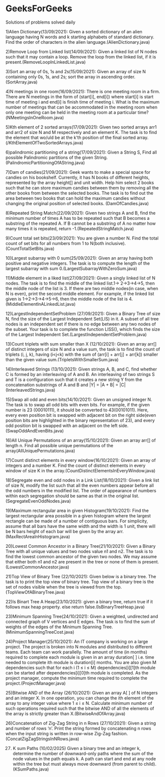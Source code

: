 # GeeksForGeeks
Solutions of problems solved daily

1)Alien Dictionary(13/09/2021):
Given a sorted dictionary of an alien language having N words and k starting alphabets of standard dictionary. Find the order of characters in the alien language.(AlienDictionary.java)

2)Remove Loop from Linked list(14/09/2021):
Given a linked list of N nodes such that it may contain a loop. Remove the loop from the linked list, if it is present.(RemoveLoopInLinkedList.java)

3)Sort an array of 0s, 1s and 2s(15/09/2021):
Given an array of size N containing only 0s, 1s, and 2s; sort the array in ascending order.(SortArray.java)

4)N meetings in one room(16/09/2021):
There is one meeting room in a firm. There are N meetings in the form of (start[i], end[i]) where start[i] is start time of meeting i and end[i] is finish time of meeting i.
What is the maximum number of meetings that can be accommodated in the meeting room when only one meeting can be held in the meeting room at a particular time?(NMeetingsInOneRoom.java)

5)Kth element of 2 sorted arrays(17/09/2021):
Given two sorted arrays arr1 and arr2 of size N and M respectively and an element K. The task is to find the element that wo/uld be at the k’th position of the final sorted array.(/KthElementOfTwoSortedArrays.java)

6)palindromic partitioning of a string(17/09/2021):
Given a String S, Find all possible Palindromic partitions of the given String.(PalindromicPartitioningOfAString.java)

7)Dam of candies(21/09/2021):
Geek wants to make a special space for candies on his bookshelf. Currently, it has N books of different heights, represented by the array height[] and unit width. Help him select 2 books such that he can store maximum candies between them by removing all the other books from between the selected books. The task is to find out the area between two books that can hold the maximum candies without changing the original position of selected books. (DamOfCandies.java)

8)Repeated String Match(22/09/2021):
Given two strings A and B, find the minimum number of times A has to be repeated such that B becomes a substring of the repeated A. If B cannot be a substring of A no matter how many times it is repeated, return -1.(RepeatedStringMatch.java)

9)Count total set bits(23/09/2021):
You are given a number N. Find the total count of set bits for all numbers from 1 to N(both inclusive). (CountTotalSetBits.java)

10)Largest subarray with 0 sum(25/09/2021):
Given an array having both positive and negative integers. The task is to compute the length of the largest subarray with sum 0.(LargestSubarrayWithZeroSum.java)

11)Middle element in a liked list(27/09/2021):
Given a singly linked list of N nodes. The task is to find the middle of the linked list.1-> 2->3->4->5, then the middle node of the list is 3. If there are two middle nodes(in case, when N is even), print the second middle element. For example, if the linked list given is 1->2->3->4->5->6, then the middle node of the list is 4.(MiddleElementInALinkedList.java)

12)LargestIndependentSetProblem (27/09/2021):
Given a Binary Tree of size N, find the size of the Largest Independent Set(LIS) in it. A subset of all tree nodes is an independent set if there is no edge between any two nodes of the subset. Your task is to complete the function LISS(), which finds the size of the Largest Independent Set.(LargestIndependentSetProblem.java)

13)Count triplets with sum smaller than X (12/10/2021):
Given an array arr[] of distinct integers of size N and a value sum, the task is to find the count of triplets (i, j, k), having (i<j<k) with the sum of (arr[i] + arr[j] + arr[k]) smaller than the given value sum.(TripletsWithSmallerSum.java)

14)Interleaved Strings (13/10/2021):
Given strings A, B, and C, find whether C is formed by an interleaving of A and B.
An interleaving of two strings S and T is a configuration such that it creates a new string Y from the concatenation substrings of A and B and |Y| = |A + B| = |C| (InterleavedStrings.java)

15)Swap all odd and even bits(14/10/2021):
Given an unsigned integer N. The task is to swap all odd bits with even bits. For example, if the given number is 23 (00010111), it should be converted to 43(00101011). Here, every even position bit is swapped with adjacent bit on the right side(even position bits are highlighted in the binary representation of 23), and every odd position bit is swapped with an adjacent on the left side.(SwapOddAndEvenBits.java)

16)All Unique Permutations of an array(15/10/2021):
Given an array arr[] of length n. Find all possible unique permutations of the array(AllUniquePermutations.java)

17)Count distinct elements in every window(16/10/2021):
Given an array of integers and a number K. Find the count of distinct elements in every window of size K in the array.(CountDistinctElementsInEveryWindow.java)

18)Segregate even and odd nodes in a Link List(18/10/2021):
Given a link list of size N, modify the list such that all the even numbers appear before all the odd numbers in the modified list. The order of appearance of numbers within each segregation should be same as that in the original list.(SegregateEvenOddNodes.java)

19)Maximum rectangular area in given Histogram(19/10/2021):
Find the largest rectangular area possible in a given histogram where the largest rectangle can be made of a number of contiguous bars. For simplicity, assume that all bars have the same width and the width is 1 unit, there will be N bars height of each bar will be given by the array arr.(MaxRectAreaInHistogram.java)

20)Lowest Common Ancestor in a Binary Tree(21/10/2021):
Given a Binary Tree with all unique values and two nodes value n1 and n2. The task is to find the lowest common ancestor of the given two nodes. We may assume that either both n1 and n2 are present in the tree or none of them is present. (LowestCommonAncestor.java)

21)Top View of Binary Tree (22/10/2021):
Given below is a binary tree. The task is to print the top view of binary tree. Top view of a binary tree is the set of nodes visible when the tree is viewed from the top. (TopViewOfABinaryTree.java)

22)Is Binart Tree A Heap(23/10/2021):
given a binary tree, return true if it follows max heap property. else return false.(IsBinaryTreeHeap.java)

23)Minimum Spanning Tree(24/10/2021):
Given a weighted, undirected and connected graph of V vertices and E edges. The task is to find the sum of weights of the edges of the Minimum Spanning Tree.(MinimumSpanningTreeCost.java)

24)Project Manager(25/10/2021):
An IT company is working on a large project. The project is broken into N modules and distributed to different teams. Each team can work parallelly. The amount of time (in months) required to complete each module is given in an array duration[ ] i.e. time needed to complete ith module is duration[i] months. You are also given M dependencies such that for each i (1 ≤ i ≤ M)  dependencies[i][1]th module can be started after dependencies[i][0]th module is completed. As the project manager, compute the minimum time required to complete the project.(ProjectManager.java)

25)Bitwise AND of the Array (26/10/2021):
Given an array A[ ] of N integers and an integer X. In one operation, you can change the ith element of the array to any integer value where 1 ≤ i ≤ N. Calculate minimum number of such operations required such that the bitwise AND of all the elements of the array is strictly greater than X.(BitwiseAndOfArray.java)

26)Concatenation of Zig-Zag String in n Rows (27/10/2021):
Given a string and number of rows ‘n’. Print the string formed by concatenating n rows when the input string is written in row-wise Zig-Zag fashion.(ConcatZigZagStringsInNRows.java)

27) K sum Paths (10/02/2025)
Given a binary tree and an integer k, determine the number of downward-only paths where the sum of the node values in the path equals k. A path can start and end at any node within the tree but must always move downward (from parent to child). (KSumPaths.java)